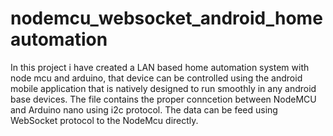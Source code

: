 # nodemcu_websocket_android_homeautomation
In this project i have created a LAN based home automation system with node mcu and arduino, that device can be controlled using the android mobile application that is natively designed to run smoothly in any android base devices.
The file contains the proper conncetion between NodeMCU and Arduino nano using i2c protocol. The data can be feed using WebSocket protocol
to the NodeMcu directly.
